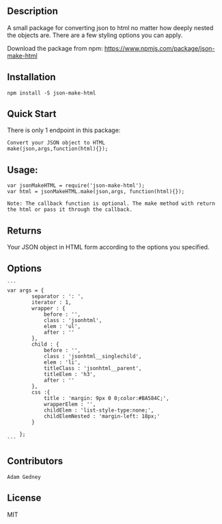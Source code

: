 ## Description
A small package for converting json to html no matter how deeply nested the objects are. There are a few styling options you can apply.

Download the package from npm:
    https://www.npmjs.com/package/json-make-html


## Installation

    npm install -S json-make-html

## Quick Start

 There is only 1 endpoint in this package:

    Convert your JSON object to HTML
    make(json,args,function(html){});

## Usage:

    var jsonMakeHTML = require('json-make-html');
    var html = jsonMakeHTML.make(json,args, function(html){});
    
    Note: The callback function is optional. The make method with return the html or pass it through the callback.


## Returns

   Your JSON object in HTML form according to the options you specified.
   
   
## Options

    ```
    var args = {
            separator : ': ',
            iterator : 1,
            wrapper : {
                before : '',
                class : 'jsonhtml',
                elem : 'ul',
                after : ''
            },
            child : {
                before : '',
                class : 'jsonhtml__singlechild',
                elem : 'li',
                titleClass : 'jsonhtml__parent',
                titleElem : 'h3',
                after : ''
            },
            css :{
                title : 'margin: 9px 0 0;color:#BA584C;',
                wrapperElem : '',
                childElem : 'list-style-type:none;',
                childElemNested : 'margin-left: 18px;'
            }
    
        };
    ```

## Contributors
    
    Adam Gedney


## License

MIT
